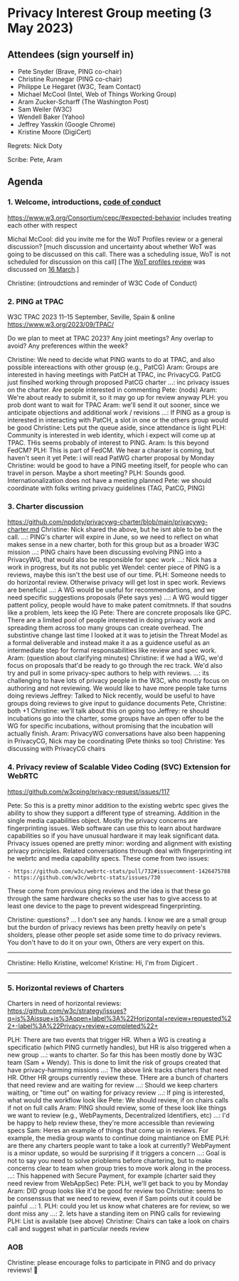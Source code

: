 # Privacy Interest Group meeting (3 May 2023)

## Attendees (sign yourself in)

* Pete Snyder (Brave, PING co-chair)
* Christine Runnegar (PING co-chair)
* Philippe Le Hegaret (W3C, Team Contact)
* Michael McCool (Intel, Web of Things Working Group)
* Aram Zucker-Scharff (The Washington Post)
* Sam Weiler (W3C)
* Wendell Baker (Yahoo)
* Jeffrey Yasskin (Google Chrome)
* Kristine Moore (DigiCert)

Regrets: Nick Doty

Scribe: Pete, Aram

## Agenda

### 1. Welcome, introductions, [code of conduct](https://www.w3.org/Consortium/cepc/) 

https://www.w3.org/Consortium/cepc/#expected-behavior includes treating each other with respect

Michal McCool: did you invite me for the WoT Profiles review or a general discussion?
[much discussion and uncertainty about whether WoT was going to be discussed on this call. There was a scheduling issue, WoT is not scheduled for discussion on this call]
[The [WoT profiles review](https://github.com/w3cping/privacy-request/issues/115) was discussed on [16 March](https://www.w3.org/Privacy/IG/summaries/PING-minutes-20230316).]

Christine: (introudctions and reminder of W3C Code of Conduct)

### 2. PING at TPAC

W3C TPAC 2023
  11–15 September, Seville, Spain & online
  https://www.w3.org/2023/09/TPAC/

 Do we plan to meet at TPAC 2023? Any joint meetings? Any overlap to avoid? Any preferences within the week?
 
Christine: We need to decide what PING wants to do at TPAC, and also possible intereactions with other grousp (e.g., PatCG)
Aram: Groups are interested in having meetings with PatCH at TPAC, inc PrivacyCG. PatCG just finsihed working through proposed PatCG charter
…: inc privacy issues on the charter.  Are people interested in commenting
Pete: (nods)
Aram: We're about ready to submit it, so it may go up for review anyway
PLH: you prob dont want to wait for TPAC
Aram: we'll send it out sooner, since we anticipate objections and additional work / revisions
…: If PING as a group is interested in interacting with PatCH, a slot in one or the others group would be good
Christine: Lets put the queue aside, since attendance is light
PLH: Community is interested in web identity, which i expect will come up at TPAC. THis seems probably of interest to PING.
Aram: Is this beyond FedCM?
PLH: This is part of FedCM. We hear a charater is coming, but haven't seen it yet
Pete: i will read PatWG charter proposal by Monday
Christine: would be good to have a PING meeting itself, for people who can travel in person.  Maybe a short meeting?
PLH: Sounds good. Internationalization does not have a meeting planned 
Pete: we should coordinate with folks writing privacy guidelines (TAG, PatCG, PING)


### 3. Charter discussion

 https://github.com/npdoty/privacywg-charter/blob/main/privacywg-charter.md
Christine: Nick shared the above, but he isnt able to be on the call.
…: PING's charter will expire in June, so we need to reflect on what makes sense in a new charter, both for this group but as a broader W3C mission
…: PING chairs have been discussing evolving PING into a PrivacyWG, that would also be responsible for spec work
…: Nick has a work in progress, but its not public yet
Wendel: center piece of PING is a reviews, maybe this isn't the best use of our time.
PLH: Someone needs to do horizontal review. Otherwise privacy will get lost in spec work. Reviews are beneficial
…: A WG would be useful for recommendartions, and we need specific suggestions proposals (Pete says yes)
…: A WG would tigger pattent policy, people would have to make patent comitmnets.  If that soudns like a problem, lets keep the IG
Pete: There are concrete proposals like GPC. There are a limited pool of people interested in doing privacy work and spreading them across too many groups can create overhead. The substintive change last time I looked at it was to jetisin the Threat Model as a formal deliverable and instead make it a as a guidence useful as an intermediate step for formal responsabilities like review and spec work. 
Aram: (question about clarifying minutes)
Christine: if we had a WG, we'd focus on proposals that'd be ready to go through the rec track. We'd also try and pull in some privacy-spec authors to help with reviews.
…: its challenging to have lots of privacy people in the W3C, who mostly focus on authoring and not reviewing. We would like to have more people take turns doing reviews
Jeffrey: Talked to Nick recently, would be useful to have groups doing reviews to give input to guidance documents
Pete, Christine: both +1
Christine: we'll talk about this on going too
Jeffrey: re should incubations go into the charter, some groups have an open offer to be the WG for specific incubations, without promising that the incubation will actually finish.
Aram: PrivacyWG conversations have also been happening in PrivacyCG, Nick may be coordinating (Pete thinks so too)
Christine: Yes discussing with PrivacyCG chairs

### 4. Privacy review of Scalable Video Coding (SVC) Extension for WebRTC

  https://github.com/w3cping/privacy-request/issues/117
  
Pete: So this is a pretty minor addition to the existing webrtc spec gives the ability to show they support a different type of streaming. Addition in the single media capabilities object. Mostly the privacy concerns are fingerprinting issues. Web software can use this to learn about hardware capabilities so if you have unusual hardware it may leak significant data. 
Privacy issues opened are pretty minor: wording and alignment with existing privacy principles. 
Related conversations through deal with fingerprinting int he webrtc and media capability specs. These come from two issues: 

	- https://github.com/w3c/webrtc-stats/pull/732#issuecomment-1426475788
	- https://github.com/w3c/webrtc-stats/issues/730
  
These come from previous ping reviews and the idea is that these go through the same hardware checks so the user has to give access to at least one device to the page to prevent widespread fingerprinting. 

Christine: questions? ... I don't see any hands. I know we are a small group but the burdon of privacy reviews has been pretty heavily on pete's sholders, please other people set aside some time to do privacy reviews. You don't have to do it on your own, Others are very expert on this. 

----

Christine: Hello Kristine, welcome! 
Kristine: Hi, I'm from Digicert . 

----

### 5. Horizontal reviews of Charters

Charters in need of horizontal reviews:
  https://github.com/w3c/strategy/issues?q=is%3Aissue+is%3Aopen+label%3A%22Horizontal+review+requested%22+-label%3A%22Privacy+review+completed%22+
  
PLH: There are two events that trigger HR. When a WG is creating a specificatio (which PING currnetly handles), but HR is also triggered when a new group
…: wants to charter. So far this has been mostly done by W3C team (Sam + Wendy). This is done to limit the risk of groups created that have privacy-harming missions
…: The above link tracks charters that need HR. Other HR groups currently review these. THere are a bunch of charters that need review and are waiting for review
…: Should we keep charters waiting, or "time out" on waiting for privacy review
…: If ping is interested, what would the workflow look like
Pete: We should review, if on chairs calls if not on full calls
Aram: PING should review, some of these look like things we want to review (e.g., WebPayments, Decentralized Identifiers, etc)
…: I'd be happy to help review these, they're more accessible than reviewing specs
Sam: Heres an example of things that come up in reviews. For example, the media group wants to continue doing maintiance on EME
PLH: are there any charters people want to take a look at currently? WebPayment is a minor update, so would be surprising if it triggers a concern
…: Goal is not to say you need to solve prioblems before chartering, but to make concerns clear to team when group tries to move work along in the process.
…: This happened with Secure Payment, for example (charter said they need review from WebAppSec)
Pete: PLH, we'll get back to you by Monday
Aram: DID group looks like it'd be good for review too
Christine: seems to be consenssus that we need to review, even if Sam points out it could be painful
…: 1. PLH: could you let us know what chateres are for review, so we dont miss any
…: 2. lets have a standing item on PING calls for reviewing
PLH: List is available (see above)
Christine: Chairs can take a look on chairs call and suggest what in particular needs review


### AOB

Christine: please encourage folks to participate in PING and do privacy reviews! 🙏
